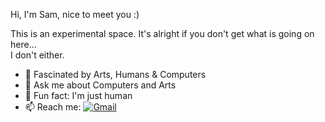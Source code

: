 Hi, I'm Sam, nice to meet you :) <br>

This is an experimental space. It's alright if you don't get what is going on here...<br>I don't either.

- 🔭 Fascinated by Arts, Humans & Computers
- 💬 Ask me about Computers and Arts
- 🌱 Fun fact: I'm just human
- 📫 Reach me: [![Gmail](https://img.shields.io/badge/-Gmail-c14438?&logo=Gmail&logoColor=white)](mailto:samueltiokeng@gmail.com)

